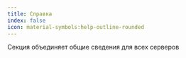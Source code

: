 ```yaml
---
title: Справка
index: false
icon: material-symbols:help-outline-rounded
---
```


Секция объединяет общие сведения для всех серверов

<Catalog />
